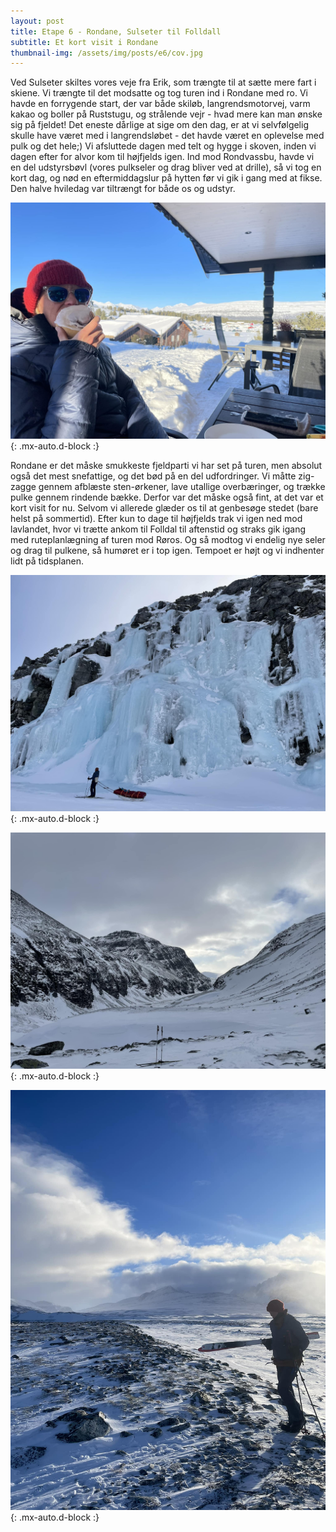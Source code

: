 ```yaml
---
layout: post
title: Etape 6 - Rondane, Sulseter til Folldall 
subtitle: Et kort visit i Rondane 
thumbnail-img: /assets/img/posts/e6/cov.jpg
---
```

Ved Sulseter skiltes vores veje fra Erik, som trængte til at sætte mere fart i skiene. Vi trængte til det modsatte og tog turen ind i Rondane med ro. Vi havde en forrygende start, der var både skiløb, langrendsmotorvej, varm kakao og boller på Ruststugu, og strålende vejr - hvad mere kan man ønske sig på fjeldet! Det eneste dårlige at sige om den dag, er at vi selvfølgelig skulle have været med i langrendsløbet - det havde været en oplevelse med pulk og det hele;) Vi afsluttede dagen med telt og hygge i skoven, inden vi dagen efter for alvor kom til højfjelds igen. Ind mod Rondvassbu, havde vi en del udstyrsbøvl (vores pulkseler og drag bliver ved at drille), så vi tog en kort dag, og nød en eftermiddagslur på hytten før vi gik i gang med at fikse. Den halve hviledag var tiltrængt for både os og udstyr.

![Kanelbolle](/assets/img/posts/e6/cov.jpg){: .mx-auto.d-block :}

Rondane er det måske smukkeste fjeldparti vi har set på turen, men absolut også det mest snefattige, og det bød på en del udfordringer. Vi måtte zig-zagge gennem afblæste sten-ørkener, lave utallige overbæringer, og trække pulke gennem rindende bække. Derfor var det måske også fint, at det var et kort visit for nu. Selvom vi allerede glæder os til at genbesøge stedet (bare helst på sommertid). Efter kun to dage til højfjelds trak vi igen ned mod lavlandet, hvor vi trætte ankom til Folldal til aftenstid og straks gik igang med ruteplanlægning af turen mod Røros. Og så modtog vi endelig nye seler og drag til pulkene, så humøret er i top igen. Tempoet er højt og vi indhenter lidt på tidsplanen. 

![Rondane](/assets/img/posts/e6/1.jpg){: .mx-auto.d-block :}

![Rondane2](/assets/img/posts/e6/2.jpg){: .mx-auto.d-block :}

![Rondane3](/assets/img/posts/e6/3.jpg){: .mx-auto.d-block :}

